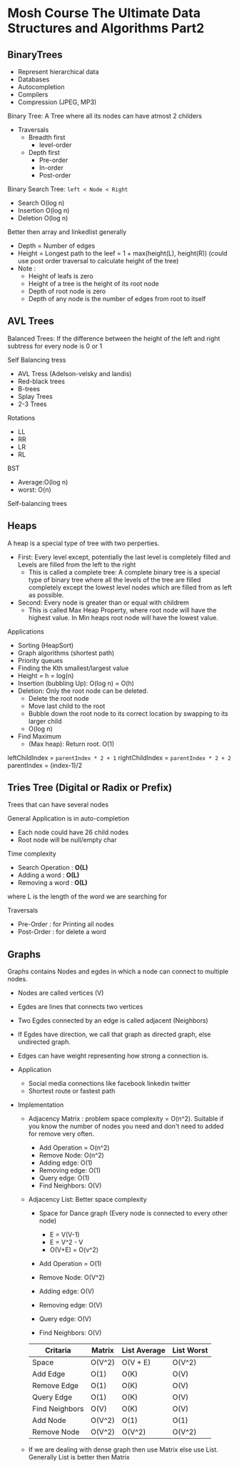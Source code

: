 # Mosh Course The Ultimate Data Structures and Algorithms Part2

## BinaryTrees

- Represent hierarchical data
- Databases
- Autocompletion
- Compilers
- Compression (JPEG, MP3)

Binary Tree: A Tree where all its nodes can have atmost 2 childers

- Traversals
  - Breadth first
    - level-order
  - Depth first
    - Pre-order
    - In-order
    - Post-order

Binary Search Tree: `left < Node < Right`

- Search O(log n)
- Insertion O(log n)
- Deletion O(log n)

Better then array and linkedlist generally

- Depth = Number of edges
- Height = Longest path to the leef = 1 + max(height(L), height(R)) (could use post order traversal to calculate height of the tree)
- Note :
  - Height of leafs is zero
  - Height of a tree is the height of its root node
  - Depth of root node is zero
  - Depth of any node is the number of edges from root to itself

## AVL Trees

Balanced Trees: If the difference between the height of the left and right subtress for every node is 0 or 1

Self Balancing tress

- AVL Tress (Adelson-velsky and landis)
- Red-black trees
- B-trees
- Splay Trees
- 2-3 Trees

Rotations

- LL
- RR
- LR
- RL

BST

- Average:O(log n)
- worst: O(n)

Self-balancing trees

## Heaps

A heap is a special type of tree with two perperties.

- First: Every level except, potentially the last level is completely filled and Levels are filled from the left to the right
  - This is called a complete tree: A complete binary tree is a special type of binary tree where all the levels of the tree are filled completely except the lowest level nodes which are filled from as left as possible.
- Second: Every node is greater than or equal with childrem
  - This is called Max Heap Property, where root node will have the highest value. In Min heaps root node will have the lowest value.

Applications

- Sorting (HeapSort)
- Graph algorithms (shortest path)
- Priority queues
- Finding the Kth smallest/largest value
- Height = h = log(n)
- Insertion (bubbling Up): O(log n) = O(h)
- Deletion: Only the root node can be deleted.
  - Delete the root node
  - Move last child to the root
  - Bubble down the root node to its correct location by swapping to its larger child
  - O(log n)
- Find Maximum
  - (Max heap): Return root. O(1)

leftChildIndex = `parentIndex * 2 + 1`
rightChildIndex = `parentIndex * 2 + 2`
parentIndex = (index-1)/2

## Tries Tree (Digital or Radix or Prefix)

Trees that can have several nodes

General Application is in auto-completion

- Each node could have 26 child nodes
- Root node will be null/empty char

Time complexity

- Search Operation : **O(L)**
- Adding a word : **O(L)**
- Removing a word : **O(L)**

where L is the length of the word we are searching for

Traversals

- Pre-Order : for Printing all nodes
- Post-Order : for delete a word

## Graphs

Graphs contains Nodes and egdes in which a node can connect to multiple nodes.

- Nodes are called vertices (V)
- Egdes are lines that connects two vertices
- Two Egdes connected by an edge is called adjacent (Neighbors)
- If Egdes have direction, we call that graph as directed graph, else undirected graph.
- Edges can have weight representing how strong a connection is.
- Application
  - Social media connections like facebook linkedin twitter
  - Shortest route or fastest path
- Implementation

  - Adjacency Matrix : problem space complexity = O(n^2). Suitable if you know the number of nodes you need and don't need to added for remove very often.

    - Add Operation = O(n^2)
    - Remove Node: O(n^2)
    - Adding edge: O(1)
    - Removing edge: O(1)
    - Query edge: O(1)
    - Find Neighbors: O(V)

  - Adjacency List: Better space complexity

    - Space for Dance graph (Every node is connected to every other node)

      - E = V(V-1)
      - E = V^2 - V
      - O(V+E) = O(v^2)

    - Add Operation = O(1)
    - Remove Node: O(V^2)
    - Adding edge: O(V)
    - Removing edge: O(V)
    - Query edge: O(V)
    - Find Neighbors: O(V)

    | Critaria       | Matrix | List Average | List Worst |
    | -------------- | ------ | ------------ | ---------- |
    | Space          | O(V^2) | O(V + E)     | O(V^2)     |
    | Add Edge       | O(1)   | O(K)         | O(V)       |
    | Remove Edge    | O(1)   | O(K)         | O(V)       |
    | Query Edge     | O(1)   | O(K)         | O(V)       |
    | Find Neighbors | O(V)   | O(K)         | O(V)       |
    | Add Node       | O(V^2) | O(1)         | O(1)       |
    | Remove Node    | O(V^2) | O(V^2)       | O(V^2)     |

  - If we are dealing with dense graph then use Matrix else use List. Generally List is better then Matrix
